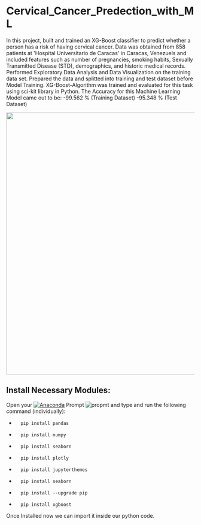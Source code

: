 # Cervical_Cancer_Predection_with_ML

In this project, built and trained an XG-Boost classifier to predict whether a person has a risk of having cervical cancer. Data was obtained from 858 patients at 'Hospital Universitario de Caracas' in Caracas, Venezuels and included features such as number of pregnancies, smoking habits, Sexually Transmitted Disease (STD), demographics, and historic medical records. Performed Exploratory Data Analysis and Data Visualization on the training data set. Prepared the data and splitted into training and test dataset before Model Training. XG-Boost-Algorithm was trained and evaluated for this task using sci-kit library in Python. The Accuracy for this Machine Learning Model came out to be: 
-99.562 % (Training Dataset) 
-95.348 % (Test Dataset)

<p align="center">  
 <img src="https://miro.medium.com/max/3164/1*GRdoM-q5Sc0l58EBw9qQcA.png" width="700"/>
</p>     
                                                        
## Install Necessary Modules:

Open your [![Anaconda](https://img.shields.io/badge/Anaconda-342B029.svg?&style=flate&logo=anaconda&logoColor=white)](https://www.anaconda.com/products/individual) Prompt <img alt="propmt" src="https://img.shields.io/badge/-__-000000?style=flat-square&logo=Plex&logoColor=white"> and type and run the following command (individually):

 -       pip install pandas
       
 -       pip install numpy  
  
 -       pip install seaborn
 
 -       pip install plotly
     
 -       pip install jupyterthemes
 
 -       pip install seaborn
 
 -       pip install --upgrade pip
 
 -       pip install xgboost

Once Installed now we can import it inside our python code.